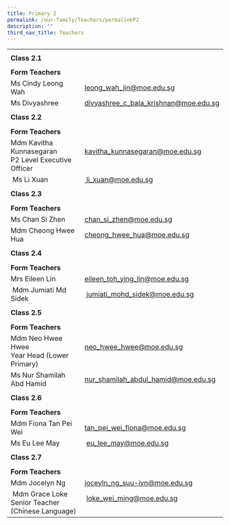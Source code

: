 ```yaml
---
title: Primary 2
permalink: /our-family/Teachers/permalinkP2
description: ""
third_nav_title: Teachers
---
```

<table border="0" width="100%" cellspacing="0">
<tbody>
<tr>
<td colspan="2" height="41"><strong>Class 2.1</strong></td>
</tr>
<tr>
<td colspan="2" height="25"><strong>Form Teachers</strong></td>
</tr>
<tr>
<td width="50%">Ms Cindy Leong Wah</td>
<td width="50%"><a href="mailto:leong_wah_jin@moe.edu.sg" target="">leong_wah_jin@moe.edu.sg</a></td>
</tr>
<tr>
<td>
<div>
<div>Ms Divyashree</div>
</div>
</td>
<td><a href="mailto:divyashree_c_bala_krishnan@moe.edu.sg" target="">divyashree_c_bala_krishnan@moe.edu.sg</a></td>
</tr>
<tr>
<td colspan="2" height="41"><strong>Class 2.2</strong></td>
</tr>
<tr>
<td colspan="2" height="25"><strong>Form Teachers</strong></td>
</tr>
<tr>
<td width="50%">Mdm Kavitha Kunnasegaran<br />P2 Level Executive Officer</td>
<td><a href="mailto:kavitha_kunnasegaran@moe.edu.sg" target="">kavitha_kunnasegaran@moe.edu.sg</a><br /><br /></td>
</tr>
<tr>
<td>&nbsp;Ms Li Xuan</td>
<td><a href="mailto:%C2%A0li_xuan@moe.edu.sg" target="">&nbsp;li_xuan@moe.edu.sg</a></td>
</tr>
<tr>
<td colspan="2" height="41"><strong>Class 2.3</strong></td>
</tr>
<tr>
<td colspan="2" height="25"><strong>Form Teachers</strong></td>
</tr>
<tr>
<td>Ms Chan Si Zhen</td>
<td><a href="mailto:chan_si_zhen@moe.edu.sg" target="">chan_si_zhen@moe.edu.sg</a></td>
</tr>
<tr>
<td>
<div>Mdm Cheong Hwee Hua</div>
</td>
<td><a href="mailto:cheong_hwee_hua@moe.edu.sg" target="">cheong_hwee_hua@moe.edu.sg</a></td>
</tr>
<tr>
<td colspan="2" height="41"><strong>Class 2.4</strong></td>
</tr>
<tr>
<td colspan="2" height="25"><strong>Form Teachers</strong></td>
</tr>
<tr>
<td width="50%">Mrs Eileen Lin</td>
<td width="50%"><a href="mailto:eileen_toh_ying_lin@moe.edu.sg" target="">eileen_toh_ying_lin@moe.edu.sg</a></td>
</tr>
<tr>
<td>&nbsp;Mdm Jumiati Md Sidek</td>
<td>&nbsp;<a href="mailto:jumiati_mohd_sidek@moe.edu.sg" target="">jumiati_mohd_sidek@moe.edu.sg</a></td>
</tr>
<tr>
<td colspan="2" height="41"><strong>Class 2.5</strong></td>
</tr>
<tr>
<td colspan="2" height="25"><strong>Form Teachers</strong></td>
</tr>
<tr>
<td>Mdm Neo Hwee Hwee<br />Year Head (Lower Primary)</td>
<td><a href="mailto:neo_hwee_hwee@moe.edu.sg" target="">neo_hwee_hwee@moe.edu.sg</a><br /><br /></td>
</tr>
<tr>
<td>
<div>Ms Nur Shamilah Abd Hamid</div>
</td>
<td><a href="mailto:nur_shamilah_abdul_hamid@moe.edu.sg" target="">nur_shamilah_abdul_hamid@moe.edu.sg</a></td>
</tr>
<tr>
<td colspan="2" height="41"><strong>Class 2.6</strong></td>
</tr>
<tr>
<td colspan="2" height="25"><strong>Form Teachers</strong></td>
</tr>
<tr>
<td>
<div>Mdm Fiona Tan Pei Wei&nbsp;</div>
</td>
<td><a href="mailto:tan_pei_wei_fiona@moe.edu.sg" target="">tan_pei_wei_fiona@moe.edu.sg</a></td>
</tr>
<tr>
<td>Ms Eu Lee May</td>
<td>&nbsp;<a href="mailto:loke_wei_ming@moe.edu.sg" target="">eu_lee_may@moe.edu.sg</a></td>
</tr>
<tr>
<td colspan="2" height="41"><strong>Class 2.7</strong></td>
</tr>
<tr>
<td colspan="2" height="25"><strong>Form Teachers</strong></td>
</tr>
<tr>
<td>Mdm Jocelyn Ng</td>
<td><a href="mailto:joceyln_ng_suu-iyn@moe.edu.sg" target="">joceyln_ng_suu-iyn@moe.edu.sg</a></td>
</tr>
<tr>
<td>&nbsp;Mdm Grace Loke<br />Senior Teacher (Chinese Language)</td>
<td>&nbsp;<a href="mailto:loke_wei_ming@moe.edu.sg" target="">loke_wei_ming@moe.edu.sg</a><br /><br /></td>
</tr>
</tbody>
</table>